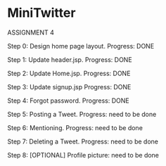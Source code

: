 # MiniTwitter

ASSIGNMENT 4

Step 0: Design home page layout. Progress: DONE

Step 1: Update header.jsp. Progress: DONE

Step 2: Update Home.jsp. Progress: DONE

Step 3: Update signup.jsp Progress: DONE

Step 4: Forgot password. Progress: DONE

Step 5: Posting a Tweet. Progress: need to be done

Step 6: Mentioning. Progress: need to be done

Step 7: Deleting a Tweet. Progress: need to be done

Step 8: [OPTIONAL] Profile picture: need to be done

